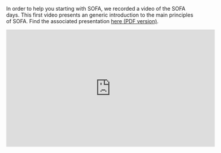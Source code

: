 In order to help you starting with SOFA, we recorded a video of the SOFA days. This first video presents an generic introduction to the main principles of SOFA. Find the associated presentation [here (PDF version)](https://gforge.inria.fr/frs/download.php/file/35456/1%20-%20Presentation-SOFA-VRIPHYS2015.pdf "Presentation-SOFA-VRIPHYS2015.pdf").

<iframe width="560" height="315" src="https://www.youtube.com/embed/Rb7IkS9jfao" frameborder="0" allowfullscreen></iframe>